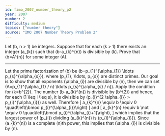 ```yaml
---
id: fimo_2007_number_theory_p2
year: 2007
number: 2
difficulty: medium
topics: ["number theory"]
source: "IMO 2007 Number Theory Problem 2"
---
```


Let \(b, n > 1\) be integers. Suppose that for each \(k > 1\) there exists an integer \(a_{k}\) such that \(b-a_{k}^{n}\) is divisible by \(k\). Prove that \(b=A^{n}\) for some integer \(A\).

---
Let the prime factorization of \(b\) be \(b=p_{1}^{\alpha_{1}} \ldots p_{s}^{\alpha_{s}}\), where \(p_{1}, \ldots, p_{s}\) are distinct primes. Our goal is to show that all exponents \(\alpha_{i}\) are divisible by \(n\), then we can set \(A=p_{1}^{\alpha_{1} / n} \ldots p_{s}^{\alpha_{s} / n}\).
Apply the condition for \(k=b^{2}\). The number \(b-a_{k}^{n}\) is divisible by \(b^{2}\) and hence, for each \(1 \leq i \leq s\), it is divisible by \(p_{i}^{2 \alpha_{i}} > p_{i}^{\alpha_{i}}\) as well. Therefore
\[
a_{k}^{n} \equiv b \equiv 0 \quad\left(\bmod p_{i}^{\alpha_{i}}\right)
\]
and
\[
a_{k}^{n} \equiv b \not \equiv 0 \quad\left(\bmod p_{i}^{\alpha_{i}+1}\right),
\]
which implies that the largest power of \(p_{i}\) dividing \(a_{k}^{n}\) is \(p_{i}^{\alpha_{i}}\). Since \(a_{k}^{n}\) is a complete \(n\)th power, this implies that \(\alpha_{i}\) is divisible by \(n\).
